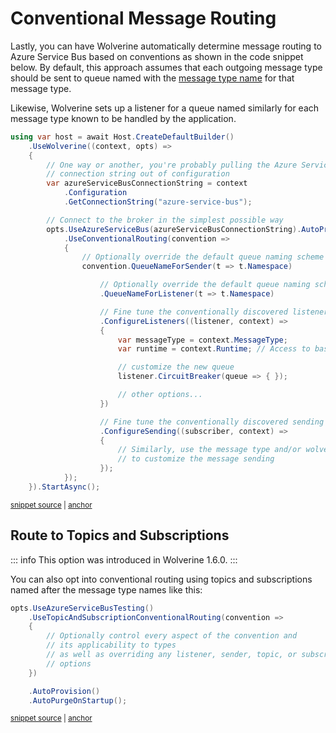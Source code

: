 # Conventional Message Routing

Lastly, you can have Wolverine automatically determine message routing to Azure Service Bus
based on conventions as shown in the code snippet below. By default, this approach assumes that
each outgoing message type should be sent to queue named with the [message type name](/guide/messages.html#message-type-name-or-alias) for that
message type.

Likewise, Wolverine sets up a listener for a queue named similarly for each message type known
to be handled by the application.

<!-- snippet: sample_conventional_routing_for_azure_service_bus -->
<a id='snippet-sample_conventional_routing_for_azure_service_bus'></a>
```cs
using var host = await Host.CreateDefaultBuilder()
    .UseWolverine((context, opts) =>
    {
        // One way or another, you're probably pulling the Azure Service Bus
        // connection string out of configuration
        var azureServiceBusConnectionString = context
            .Configuration
            .GetConnectionString("azure-service-bus");

        // Connect to the broker in the simplest possible way
        opts.UseAzureServiceBus(azureServiceBusConnectionString).AutoProvision()
            .UseConventionalRouting(convention =>
            {
                // Optionally override the default queue naming scheme
                convention.QueueNameForSender(t => t.Namespace)

                    // Optionally override the default queue naming scheme
                    .QueueNameForListener(t => t.Namespace)

                    // Fine tune the conventionally discovered listeners
                    .ConfigureListeners((listener, context) =>
                    {
                        var messageType = context.MessageType;
                        var runtime = context.Runtime; // Access to basically everything

                        // customize the new queue
                        listener.CircuitBreaker(queue => { });

                        // other options...
                    })

                    // Fine tune the conventionally discovered sending endpoints
                    .ConfigureSending((subscriber, context) =>
                    {
                        // Similarly, use the message type and/or wolverine runtime
                        // to customize the message sending
                    });
            });
    }).StartAsync();
```
<sup><a href='https://github.com/JasperFx/wolverine/blob/main/src/Transports/Azure/Wolverine.AzureServiceBus.Tests/DocumentationSamples.cs#L314-L356' title='Snippet source file'>snippet source</a> | <a href='#snippet-sample_conventional_routing_for_azure_service_bus' title='Start of snippet'>anchor</a></sup>
<!-- endSnippet -->

## Route to Topics and Subscriptions

::: info
This option was introduced in Wolverine 1.6.0.
:::

You can also opt into conventional routing using topics and subscriptions named after the 
message type names like this:

<!-- snippet: sample_using_topic_and_subscription_conventional_routing_with_azure_service_bus -->
<a id='snippet-sample_using_topic_and_subscription_conventional_routing_with_azure_service_bus'></a>
```cs
opts.UseAzureServiceBusTesting()
    .UseTopicAndSubscriptionConventionalRouting(convention =>
    {
        // Optionally control every aspect of the convention and
        // its applicability to types
        // as well as overriding any listener, sender, topic, or subscription
        // options
    })

    .AutoProvision()
    .AutoPurgeOnStartup();
```
<sup><a href='https://github.com/JasperFx/wolverine/blob/main/src/Transports/Azure/Wolverine.AzureServiceBus.Tests/ConventionalRouting/Broadcasting/end_to_end_with_conventional_routing.cs#L26-L40' title='Snippet source file'>snippet source</a> | <a href='#snippet-sample_using_topic_and_subscription_conventional_routing_with_azure_service_bus' title='Start of snippet'>anchor</a></sup>
<!-- endSnippet -->


